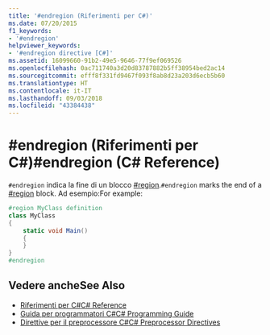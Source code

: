 ```yaml
---
title: '#endregion (Riferimenti per C#)'
ms.date: 07/20/2015
f1_keywords:
- '#endregion'
helpviewer_keywords:
- '#endregion directive [C#]'
ms.assetid: 16099660-91b2-49e5-9646-77f9ef069526
ms.openlocfilehash: 0ac711740a3d20d83787882b5ff38954bed2ac14
ms.sourcegitcommit: efff8f331fd9467f093f8ab8d23a203d6ecb5b60
ms.translationtype: HT
ms.contentlocale: it-IT
ms.lasthandoff: 09/03/2018
ms.locfileid: "43384438"
---
```

# <a name="endregion-c-reference"></a><span data-ttu-id="4a900-102">#endregion (Riferimenti per C#)</span><span class="sxs-lookup"><span data-stu-id="4a900-102">#endregion (C# Reference)</span></span>
<span data-ttu-id="4a900-103">`#endregion` indica la fine di un blocco [#region](../../../csharp/language-reference/preprocessor-directives/preprocessor-region.md).</span><span class="sxs-lookup"><span data-stu-id="4a900-103">`#endregion` marks the end of a [#region](../../../csharp/language-reference/preprocessor-directives/preprocessor-region.md) block.</span></span> <span data-ttu-id="4a900-104">Ad esempio:</span><span class="sxs-lookup"><span data-stu-id="4a900-104">For example:</span></span>  
  
```csharp
#region MyClass definition  
class MyClass   
{  
    static void Main()   
    {  
    }  
}  
#endregion  
```  
  
## <a name="see-also"></a><span data-ttu-id="4a900-105">Vedere anche</span><span class="sxs-lookup"><span data-stu-id="4a900-105">See Also</span></span>

- [<span data-ttu-id="4a900-106">Riferimenti per C#</span><span class="sxs-lookup"><span data-stu-id="4a900-106">C# Reference</span></span>](../../../csharp/language-reference/index.md)  
- [<span data-ttu-id="4a900-107">Guida per programmatori C#</span><span class="sxs-lookup"><span data-stu-id="4a900-107">C# Programming Guide</span></span>](../../../csharp/programming-guide/index.md)  
- [<span data-ttu-id="4a900-108">Direttive per il preprocessore C#</span><span class="sxs-lookup"><span data-stu-id="4a900-108">C# Preprocessor Directives</span></span>](../../../csharp/language-reference/preprocessor-directives/index.md)
